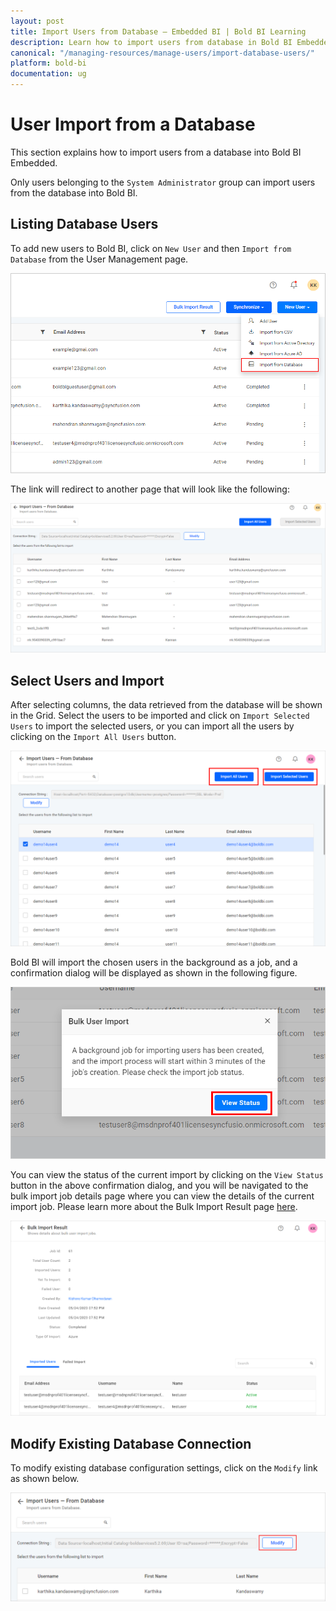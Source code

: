 ```yaml
---
layout: post
title: Import Users from Database – Embedded BI | Bold BI Learning
description: Learn how to import users from database in Bold BI Embedded. Also know how to modify existing database connection.
canonical: "/managing-resources/manage-users/import-database-users/"
platform: bold-bi
documentation: ug
---
```


# User Import from a Database

This section explains how to import users from a database into Bold BI Embedded.

Only users belonging to the `System Administrator` group can import users from the database into Bold BI.

## Listing Database Users

To add new users to Bold BI, click on `New User` and then `Import from Database` from the User Management page.

![Add New Users](/static/assets/managing-resources/manage-users/images/add-new-users.png#width=50%)

The link will redirect to another page that will look like the following:

![Import Users from Database - Home](/static/assets/managing-resources/manage-users/images/import-users-home.png)


## Select Users and Import

After selecting columns, the data retrieved from the database will be shown in the Grid. Select the users to be imported and click on `Import Selected Users` to import the selected users, or you can import all the users by clicking on the `Import All Users` button.

![Import Database Users](/static/assets/managing-resources/manage-users/images/import-from-database-users.png)


Bold BI will import the chosen users in the background as a job, and a confirmation dialog will be displayed as shown in the following figure.

![Confirmation dialog after import users started](/static/assets/managing-resources/manage-users/images/confirmation-dialogue-on-import-click.png#width=70%)

You can view the status of the current import by clicking on the `View Status` button in the above confirmation dialog, and you will be navigated to the bulk import job details page where you can view the details of the current import job. Please learn more about the Bulk Import Result page [here](/managing-resources/manage-users/bulk-import-result/).

![Bulk user import job details page](/static/assets/managing-resources/manage-users/images/import-job-details-page.png#width=70%)

## Modify Existing Database Connection

To modify existing database configuration settings, click on the `Modify` link as shown below.

![Modify Database Configuration](/static/assets/managing-resources/manage-users/images/Modify-Database-settings-Configuration.png)